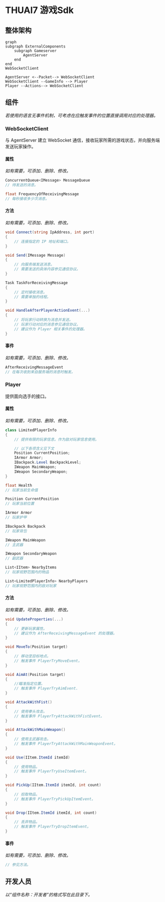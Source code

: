 # THUAI7 游戏Sdk

## 整体架构

```mermaid
graph
subgraph ExternalComponents
    subgraph Gameserver
        AgentServer
    end
end
WebSocketClient

AgentServer <--Packet--> WebSocketClient
WebSocketClient --GameInfo --> Player
Player --Actions--> WebSocketClient
```

## 组件

*若使用的语言无事件机制，可考虑在应触发事件的位置直接调用对应的处理器。*

### WebSocketClient

与 AgentServer 建立 WebSocket 通信，接收玩家所需的游戏状态，并向服务端发送玩家操作。

#### 属性

*如有需要，可添加、删除、修改。*

```csharp
ConcurrentQueue<IMessage> MessageQueue
// 待发送的消息。

float FrequencyOfReceivingMessage
// 每秒接收多少次消息。
```

#### 方法

*如有需要，可添加、删除、修改。*

```csharp
void Connect(string IpAddress, int port)
{
    // 连接指定的 IP 地址和端口。
}

void Send(IMessage Message)
{
    // 向服务端发送消息。
    // 需要发送的具体内容参见通信协议。
}

Task TaskForReceivingMessage
{
    // 定时接收消息。
    // 需要单独的线程。
}

void HandleAfterPlayerActionEvent(...)
{
    // 将玩家行动转换为消息并发送。
    // 玩家行动对应的消息参见通信协议。
    // 建议作为 Player 相关事件的处理器。
}
```

#### 事件

*如有需要，可添加、删除、修改。*

```csharp
AfterReceivingMessageEvent
// 在每次收到来自服务端的消息时触发。
```

### Player

提供面向选手的接口。

#### 属性

*如有需要，可添加、删除、修改。*

```csharp
class LimitedPlayerInfo
{
    // 提供有限的玩家信息。作为敌对玩家信息使用。

    // 以下各项含义见下文
    Position CurrentPosition;
    IArmor Armor;
    IBackpack.Level BackpackLevel;
    IWeapon MainWeapon;
    IWeapon SecondaryWeapon;
}

float Health
// 玩家当前生命值

Position CurrentPosition
// 玩家当前位置

IArmor Armor
// 玩家护甲

IBackpack Backpack
// 玩家背包

IWeapon MainWeapon
// 主武器

IWeapon SecondaryWeapon
// 副武器

List<IItem> NearbyItems
// 玩家视野范围内的物品

List<LimitedPlayerInfo> NearbyPlayers
// 玩家视野范围内的敌对玩家
```

#### 方法

*如有需要，可添加、删除、修改。*

```csharp
void UpdateProperties(...)
{
    // 更新玩家属性。
    // 建议作为 AfterReceivingMessageEvent 的处理器。
}

void MoveTo(Position target)
{
    // 移动至目标地点。
    // 触发事件 PlayerTryMoveEvent。
}

void AimAt(Position target)
{
    //瞄准指定位置。
    // 触发事件 PlayerTryAimEvent.
}

void AttackWithFist()
{
    // 使用拳头攻击。
    // 触发事件 PlayerTryAttackWithFistEvent。
}

void AttackWithMainWeapon()
{
    // 使用主武器攻击。
    // 触发事件 PlayerTryAttackWithMainWeaponEvent。
}

void Use(IItem.ItemId itemId)
{
    // 使用物品。
    // 触发事件 PlayerTryUseItemEvent。
}

void PickUp(IItem.ItemId itemId, int count)
{
    // 拾取物品。
    // 触发事件 PlayerTryPickUpItemEvent。
}

void Drop(IItem.ItemId itemId, int count)
{
    // 丢弃物品。
    // 触发事件 PlayerTryDropItemEvent。
}
```

#### 事件

*如有需要，可添加、删除、修改。*

```csharp
// 参见方法。
```

## 开发人员

*以“组件名称：开发者”的格式写在此目录下。*
